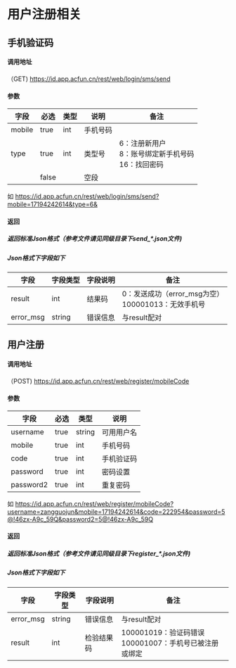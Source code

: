 # 用户注册相关

## 手机验证码

#### 调用地址

（GET)    https://id.app.acfun.cn/rest/web/login/sms/send

#### 参数

| 字段   | 必选  | 类型 | 说明     | 备注                                                       |
| ------ | ----- | ---- | -------- | ---------------------------------------------------------- |
| mobile | true  | int  | 手机号码 |                                                            |
| type   | true  | int  | 类型号   | 6：注册新用户<br />8：账号绑定新手机号码<br />16：找回密码 |
|        | false |      | 空段     |                                                            |

如  https://id.app.acfun.cn/rest/web/login/sms/send?mobile=17194242614&type=6&

#### 返回

##### 返回标准Json格式（参考文件请见同级目录下send_*.json文件)

##### Json格式下字段如下

| 字段      | 字段类型 | 字段说明 | 备注                                                    |
| --------- | -------- | -------- | ------------------------------------------------------- |
| result    | int      | 结果码   | 0：发送成功（error_msg为空）<br />100001013：无效手机号 |
| error_msg | string   | 错误信息 | 与result配对                                            |



## 用户注册

#### 调用地址

（POST)   https://id.app.acfun.cn/rest/web/register/mobileCode 

#### 参数

| 字段      | 必选 | 类型   | 说明       |
| --------- | ---- | ------ | ---------- |
| username  | true | string | 可用用户名 |
| mobile    | true | int    | 手机号码   |
| code      | true | int    | 手机验证码 |
| password  | true | int    | 密码设置   |
| password2 | true | int    | 重复密码   |

如   https://id.app.acfun.cn/rest/web/register/mobileCode?username=zangguojun&mobile=17194242614&code=222954&password=5@!46zx-A9c_59Q&password2=5@!46zx-A9c_59Q

#### 返回

##### 返回标准Json格式（参考文件请见同级目录下register_*.json文件)

##### Json格式下字段如下

| 字段      | 字段类型 | 字段说明   | 备注                                                       |
| --------- | -------- | ---------- | ---------------------------------------------------------- |
| error_msg | string   | 错误信息   | 与result配对                                               |
| result    | int      | 检验结果码 | 100001019：验证码错误<br />100001007：手机号已被注册或绑定 |







